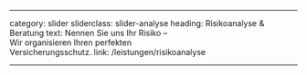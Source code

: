 ---

category: slider
sliderclass: slider-analyse
heading: Risikoanalyse &amp; Beratung
text: Nennen Sie uns Ihr Risiko –<span class='spacer'></span><br /><span class='spacer'></span>Wir organisieren Ihren perfekten<span class='spacer'></span><br /><span class='spacer'></span>Versicherungsschutz.
link: /leistungen/risikoanalyse

---